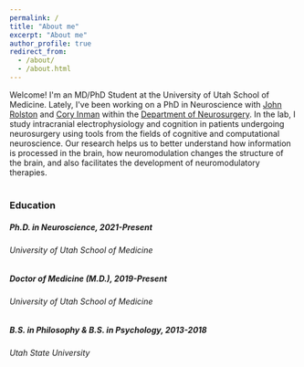 ```yaml
---
permalink: /
title: "About me"
excerpt: "About me"
author_profile: true
redirect_from:
  - /about/
  - /about.html
---
```


Welcome! I'm an MD/PhD Student at the University of Utah School of Medicine. Lately, I've been working on a PhD in Neuroscience with [John Rolston](https://www.rolstonlab.com) and [Cory Inman](http://inman-lab.com/) within the [Department of Neurosurgery](https://medicine.utah.edu/neurosurgery/). In the lab, I study intracranial electrophysiology and cognition in patients undergoing neurosurgery using tools from the fields of cognitive and computational neuroscience. Our research helps us to better understand how information is processed in the brain, how neuromodulation changes the structure of the brain, and also facilitates the development of neuromodulatory therapies.
#
### Education

##### Ph.D. in Neuroscience, 2021-Present
###### University of Utah School of Medicine
###
##### Doctor of Medicine (M.D.), 2019-Present
###### University of Utah School of Medicine
###
##### B.S. in Philosophy & B.S. in Psychology, 2013-2018
###### Utah State University
